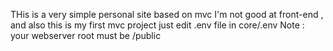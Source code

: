THis is a very simple personal site based on mvc
I'm not good at front-end , and also this is my first mvc project
just edit .env file in core/.env
Note : your webserver root must be /public